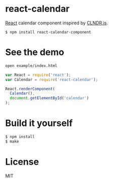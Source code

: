 # react-calendar

[React](http://facebook.github.io/react/) calendar component inspired by [CLNDR.js](http://kylestetz.github.io/CLNDR/).

```
$ npm install react-calendar-component
```

# See the demo
```bash
open example/index.html
```

```js
var React = require('react');
var Calendar = require('react-calendar');

React.renderComponent(
  Calendar(),
  document.getElementById('calendar')
);
```


# Build it yourself

```bash
$ npm install
$ make
```

# License
MIT

